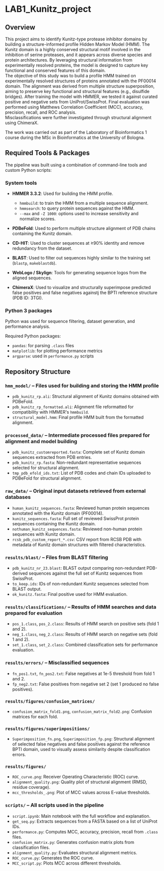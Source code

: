 # LAB1_Kunitz_project
## Overview
This project aims to identify Kunitz-type protease inhibitor domains by building a structure-informed profile Hidden Markov Model (HMM). The Kunitz domain is a highly conserved structural motif involved in the inhibition of serine proteases, and it appears across diverse species and protein architectures. By leveraging structural information from experimentally resolved proteins, the model is designed to capture key functional and conserved features of this domain.\
The objective of this study was to build a profile HMM trained on experimentally resolved structures of proteins annotated with the PF00014 domain. The alignment was derived from multiple structure superposition, aiming to preserve key functional and structural features (e.g., disulfide bridges). After training the model with HMMER, we tested it against curated positive and negative sets from UniProt/SwissProt. Final evaluation was performed using Matthews Correlation Coefficient (MCC), accuracy, precision, recall, and ROC analysis.\
Misclassifications were further investigated through structural alignment using ChimeraX.

The work was carried out as part of the Laboratory of Bioinformatics 1 course during the MSc in Bioinformatics at the University of Bologna.

## Required Tools & Packages

The pipeline was built using a combination of command-line tools and custom Python scripts:

### System tools
- **HMMER 3.3.2**: Used for building the HMM profile.
  - `hmmbuild`: to train the HMM from a multiple sequence alignment.
  - `hmmsearch`: to query protein sequences against the HMM.
  - `--max` and `-Z 1000`: options used to increase sensitivity and normalize scores.
- **PDBeFold**: Used to perform multiple structure alignment of PDB chains containing the Kunitz domain.

- **CD-HIT**: Used to cluster sequences at ≥90% identity and remove redundancy from the dataset.

- **BLAST**: Used to filter out sequences highly similar to the training set (`blastp`, `makeblastdb`).

- **WebLogo / Skylign**: Tools for generating sequence logos from the aligned sequences.

- **ChimeraX**: Used to visualize and structurally superimpose predicted false positives and false negatives againstj the BPTI reference structure (PDB ID: 3TGI).

### Python 3 packages

Python was used for sequence filtering, dataset generation, and performance analysis.

Required Python packages:
- `pandas`: for parsing `.class` files
- `matplotlib`: for plotting performance metrics
- `argparse`: used in `performance.py` scripts

## Repository Structure

### `hmm_model/` – Files used for building and storing the HMM profile
- `pdb_kunitz_rp.ali`: Structural alignment of Kunitz domains obtained with PDBeFold.
- `pdb_kunitz_rp_formatted.ali`: Alignment file reformatted for compatibility with HMMER's `hmmbuild`.
- `structural_model.hmm`: Final profile HMM built from the formatted alignment.


### `processed_data/` – Intermediate processed files prepared for alignment and model building
- `pdb_kunitz_customreported.fasta`: Complete set of Kunitz domain sequences extracted from PDB entries.
- `pdb_kunitz_rp.fasta`: Non-redundant representative sequences selected for structural alignment.
- `tmp_pdb_efold_ids.txt`: List of PDB codes and chain IDs uploaded to PDBeFold for structural alignment.


### `raw_data/` – Original input datasets retrieved from external databases
- `human_kunitz_sequences.fasta`: Reviewed human protein sequences annotated with the Kunitz domain (PF00014).
- `kunitz_sequences.fasta`: Full set of reviewed SwissProt protein sequences containing the Kunitz domain.
- `nothuman_kunitz_sequences.fasta`: Reviewed non-human protein sequences with Kunitz domain.
- `rcsb_pdb_custom_report_*.csv`: CSV report from RCSB PDB with metadata of Kunitz domain structures with filtered characteristics.


### `results/blast/` – Files from BLAST filtering
- `pdb_kunitz_nr_23.blast`: BLAST output comparing non-redundant PDB-derived sequences against the full set of Kunitz sequences from SwissProt.
- `to_keep.ids`: IDs of non-redundant Kunitz sequences selected from BLAST output.
- `ok_kunitz.fasta`: Final positive used for HMM evaluation.


### `results/classifications/` – Results of HMM searches and data prepared for evaluation
- `pos_1.class`, `pos_2.class`: Results of HMM search on positive sets (fold 1 and 2).
- `neg_1.class`, `neg_2.class`: Results of HMM search on negative sets (fold 1 and 2).
- `set_1.class`, `set_2.class`: Combined classification sets for performance evaluation.


### `results/errors/` – Misclassified sequences
- `fn_pos1.txt`, `fn_pos2.txt`: False negatives at 1e-5 threshold from fold 1 and 2.
- `fp_neg2.txt`: False positives from negative set 2 (set 1 produced no false positives).


### `results/figures/confusion_matrices/`
- `confusion_matrix_fold1.png`, `confusion_matrix_fold2.png`: Confusion matrices for each fold.

### `results/figures/superimpositions/`
- `Superimposition_fn.png`, `Superimposition_fp.png`: Structural alignment of selected false negatives and false positives against the reference BPTI domain, used to visually assess similarity despite classification errors.

### `results/figures/`
- `ROC_curve.png`: Receiver Operating Characteristic (ROC) curve.
- `alignment_quality.png`: Quality plot of structural alignment (RMSD, residue coverage).
- `mcc_thresholds_.png`: Plot of MCC values across E-value thresholds.


### `scripts/` – All scripts used in the pipeline
- `script.ipynb`: Main notebook with the full workflow and explanation.
- `get_seq.py`: Extracts sequences from a FASTA based on a list of UniProt IDs.
- `performance.py`: Computes MCC, accuracy, precision, recall from `.class` files.
- `confusion_matrix.py`: Generates confusion matrix plots from classification files.
- `alignment_quality.py`: Evaluates structural alignment metrics.
- `ROC_curve.py`: Generates the ROC curve.
- `MCC_script.py`: Plots MCC across different thresholds.
